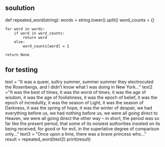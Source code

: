 ## soulution 


def repeated_word(string):
    words = string.lower().split()
    word_counts = {}
    
    for word in words:
        if word in word_counts:
            return word
        else:
            word_counts[word] = 1
    
    return None 





## for testing 
 text = "It was a queer, sultry summer, summer summer they electrocuted the Rosenbergs, and I didn’t know what I was doing in New York..."
 text2 ="It was the best of times, it was the worst of times, it was the age of wisdom, it was the age of foolishness, it was the epoch of belief, it was the epoch of incredulity, it was the season of Light, it was the season of Darkness, it was the spring of hope, it was the winter of despair, we had everything before us, we had nothing before us, we were all going direct to Heaven, we were all going direct the other way – in short, the period was so far like the present period, that some of its noisiest authorities insisted on its being received, for good or for evil, in the superlative degree of comparison only..."
 text3 = "Once upon a time, there was a brave princess who..."	 
 result = repeated_word(text2)
 print(result)    